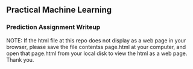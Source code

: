 ## Practical Machine Learning 
### Prediction Assignment Writeup

NOTE: If the html file at this repo does not display as a web page in your browser, please save the file contentss page.html at your computer, and open that page.html from your local disk to view the html as a web page. Thank you.
